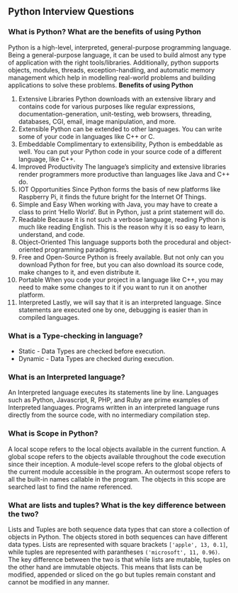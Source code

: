 ## Python Interview Questions

### What is Python? What are the benefits of using Python
Python is a high-level, interpreted, general-purpose programming language. Being a general-purpose language, it can be used to build almost any type of application with the right tools/libraries. Additionally, python supports objects, modules, threads, exception-handling, and automatic memory management which help in modelling real-world problems and building applications to solve these problems.
**Benefits of using Python**
1. Extensive Libraries
Python downloads with an extensive library and contains code for various purposes like regular expressions, documentation-generation, unit-testing, web browsers, threading, databases, CGI, email, image manipulation, and more.
2. Extensible
Python can be extended to other languages. You can write some of your code in languages like C++ or C.
3. Embeddable
Complimentary to extensibility, Python is embeddable as well. You can put your Python code in your source code of a different language, like C++.
4. Improved Productivity
The language’s simplicity and extensive libraries render programmers more productive than languages like Java and C++ do.
5. IOT Opportunities
Since Python forms the basis of new platforms like Raspberry Pi, it finds the future bright for the Internet Of Things.
6. Simple and Easy
When working with Java, you may have to create a class to print ‘Hello World’. But in Python, just a print statement will do.
7. Readable
Because it is not such a verbose language, reading Python is much like reading English. This is the reason why it is so easy to learn, understand, and code.
8. Object-Oriented
This language supports both the procedural and object-oriented programming paradigms.
9. Free and Open-Source
Python is freely available. But not only can you download Python for free, but you can also download its source code, make changes to it, and even distribute it.
10. Portable
When you code your project in a language like C++, you may need to make some changes to it if you want to run it on another platform.
11. Interpreted
Lastly, we will say that it is an interpreted language. Since statements are executed one by one, debugging is easier than in compiled languages.

### What is a Type-checking in language?
- Static - Data Types are checked before execution.
- Dynamic - Data Types are checked during execution.

### What is an Interpreted language?
An Interpreted language executes its statements line by line. Languages such as Python, Javascript, R, PHP, and Ruby are prime examples of Interpreted languages. Programs written in an interpreted language runs directly from the source code, with no intermediary compilation step.

### What is Scope in Python?
A local scope refers to the local objects available in the current function.
A global scope refers to the objects available throughout the code execution since their inception.
A module-level scope refers to the global objects of the current module accessible in the program.
An outermost scope refers to all the built-in names callable in the program. The objects in this scope are searched last to find the name referenced.

### What are lists and tuples? What is the key difference between the two?
Lists and Tuples are both sequence data types that can store a collection of objects in Python. 
The objects stored in both sequences can have different data types. 
Lists are represented with square brackets `['apple', 13, 0.1]`, while tuples are represented with parantheses `('microsoft', 11, 0.96)`.
The key difference between the two is that while lists are mutable, tuples on the other hand are immutable objects. This means that lists can be modified, appended or sliced on the go but tuples remain constant and cannot be modified in any manner. 

